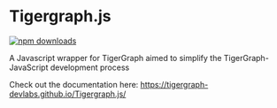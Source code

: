 # Tigergraph.js

[![npm downloads](https://img.shields.io/npm/dm/tigergraph.js.svg?style=flat-square&color=orange)](https://npm-stat.com/charts.html?package=tigergraph.js)

A Javascript wrapper for TigerGraph aimed to simplify the TigerGraph-JavaScript development process

Check out the documentation here: https://tigergraph-devlabs.github.io/Tigergraph.js/
